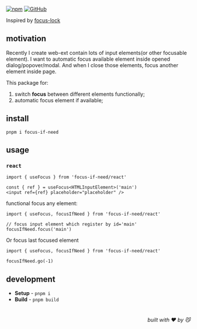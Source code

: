 [![npm](https://img.shields.io/npm/v/focus-if-need)](https://github.com/JW/focus-if-need) [![GitHub](https://img.shields.io/npm/l/focus-if-need)](https://github.com/JW/focus-if-need) 

Inspired by [focus-lock](https://github.com/theKashey/focus-lock)

## motivation

Recently I create web-ext contain lots of input elements(or other focusable element). I want to automatic focus available element inside opened dialog/popover/modal. And when I close those elements, focus another element inside page.

This package for: 

1. switch **focus** between different elements functionally; 
2. automatic focus element if available;

## install

```console
pnpm i focus-if-need
```

## usage

### `react`

```tsx
import { useFocus } from 'focus-if-need/react'

const { ref } = useFocus<HTMLInputElement>('main')
<input ref={ref} placeholder="placeholder" />
```

functional focus any element:

```tsx
import { useFocus, focusIfNeed } from 'focus-if-need/react'

// focus input element which register by id='main'
focusIfNeed.focus('main')
```

Or focus last focused element

```tsx
import { useFocus, focusIfNeed } from 'focus-if-need/react'

focusIfNeed.go(-1)
```

## development

- **Setup** - `pnpm i`
- **Build** - `pnpm build`

# 
<div align='right'>

*built with ❤️ by 😼*

</div>

